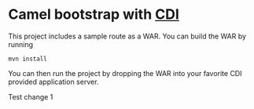 # Camel bootstrap with [CDI](http://www.cdi-spec.org/)

This project includes a sample route as a WAR.
You can build the WAR by running

    mvn install

You can then run the project by dropping the WAR into your 
favorite CDI provided application server.

Test change 1
